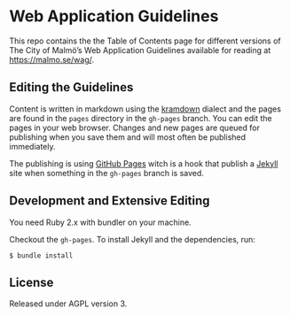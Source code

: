 Web Application Guidelines
==========================

This repo contains the the Table of Contents page for different versions of The City of Malmö’s Web Application Guidelines available for reading at https://malmo.se/wag/.

## Editing the Guidelines
Content is written in markdown using the [kramdown](http://kramdown.rubyforge.org/syntax.html) dialect and the pages are found in the `pages` directory in the `gh-pages` branch. You can edit the pages in your web browser. Changes and new pages are queued for publishing when you save them and will most often be published immediately.

The publishing is using [GitHub Pages](https://pages.github.com/) witch is a hook that publish a [Jekyll](https://jekyll.io) site when something in the `gh-pages` branch is saved.

## Development and Extensive Editing

You need Ruby 2.x with bundler on your machine.

Checkout the `gh-pages`. To install Jekyll and the dependencies, run:

    $ bundle install

## License
Released under AGPL version 3.
